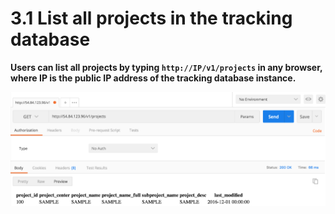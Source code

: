 # 3.1 List all projects in the tracking database

**Users can list all projects by typing `http://IP/v1/projects` in any browser, where IP is the public IP address of the tracking database instance.**

![POSTMAN - http://IP/v1/projects](../.gitbook/assets/postman1.png)

